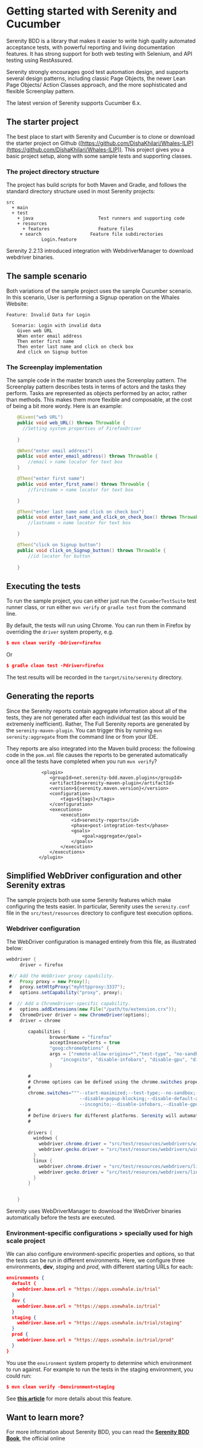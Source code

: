 # Getting started with Serenity and Cucumber

Serenity BDD is a library that makes it easier to write high quality automated acceptance tests, with powerful reporting and living documentation features. It has strong support for both web testing with Selenium, and API testing using RestAssured.

Serenity strongly encourages good test automation design, and supports several design patterns, including classic Page Objects, the newer Lean Page Objects/ Action Classes approach, and the more sophisticated and flexible Screenplay pattern.

The latest version of Serenity supports Cucumber 6.x.

## The starter project
The best place to start with Serenity and Cucumber is to clone or download the starter project on Github ([https://github.com/DishaKhilari/Whales-ILIP](https://github.com/DishaKhilari/Whales-ILIP)). This project gives you a basic project setup, along with some sample tests and supporting classes.

### The project directory structure
The project has build scripts for both Maven and Gradle, and follows the standard directory structure used in most Serenity projects:
```Gherkin
src
  + main
  + test
    + java                        Test runners and supporting code
    + resources
      + features                  Feature files
     + search                  Feature file subdirectories 
             Login.feature
```

Serenity 2.2.13 introduced integration with WebdriverManager to download webdriver binaries.

## The sample scenario
Both variations of the sample project uses the sample Cucumber scenario. In this scenario, User is performing a Signup operation on the Whales Website:

```Gherkin
Feature: Invalid Data for Login

  Scenario: Login with invalid data
    Given web URL
    When enter email address
    Then enter first name
    Then enter last name and click on check box
    And click on Signup button
```

### The Screenplay implementation
The sample code in the master branch uses the Screenplay pattern. The Screenplay pattern describes tests in terms of actors and the tasks they perform. Tasks are represented as objects performed by an actor, rather than methods. This makes them more flexible and composable, at the cost of being a bit more wordy. Here is an example:
```java
    @Given("web URL")
    public void web_URL() throws Throwable {
      //Setting system properties of FirefoxDriver
      
    }

    @When("enter email address")
    public void enter_email_address() throws Throwable {
        //email > name locator for text box
    }

    @Then("enter first name")
    public void enter_first_name() throws Throwable {
        //firstname > name locator for text box

    }

    @Then("enter last name and click on check box")
    public void enter_last_name_and_click_on_check_box() throws Throwable {
        //lastname > name locator for text box

    }

    @Then("click on Signup button")
    public void click_on_Signup_button() throws Throwable {
        //id locator for button
        
    }
```

## Executing the tests
To run the sample project, you can either just run the `CucumberTestSuite` test runner class, or run either `mvn verify` or `gradle test` from the command line.

By default, the tests will run using Chrome. You can run them in Firefox by overriding the `driver` system property, e.g.
```json
$ mvn clean verify -Ddriver=firefox
```
Or
```json
$ gradle clean test -Pdriver=firefox
```

The test results will be recorded in the `target/site/serenity` directory.

## Generating the reports
Since the Serenity reports contain aggregate information about all of the tests, they are not generated after each individual test (as this would be extremenly inefficient). Rather, The Full Serenity reports are generated by the `serenity-maven-plugin`. You can trigger this by running `mvn serenity:aggregate` from the command line or from your IDE.

They reports are also integrated into the Maven build process: the following code in the `pom.xml` file causes the reports to be generated automatically once all the tests have completed when you run `mvn verify`?

```
             <plugin>
                <groupId>net.serenity-bdd.maven.plugins</groupId>
                <artifactId>serenity-maven-plugin</artifactId>
                <version>${serenity.maven.version}</version>
                <configuration>
                    <tags>${tags}</tags>
                </configuration>
                <executions>
                    <execution>
                        <id>serenity-reports</id>
                        <phase>post-integration-test</phase>
                        <goals>
                            <goal>aggregate</goal>
                        </goals>
                    </execution>
                </executions>
            </plugin>
```

## Simplified WebDriver configuration and other Serenity extras
The sample projects both use some Serenity features which make configuring the tests easier. In particular, Serenity uses the `serenity.conf` file in the `src/test/resources` directory to configure test execution options.  
### Webdriver configuration
The WebDriver configuration is managed entirely from this file, as illustrated below:
```java
webdriver {
     driver = firefox

 #// Add the WebDriver proxy capability.
 #   Proxy proxy = new Proxy();
 #   proxy.setHttpProxy("myhttpproxy:3337");
 #   options.setCapability("proxy", proxy);

 #  // Add a ChromeDriver-specific capability.
 #   options.addExtensions(new File("/path/to/extension.crx"));
 #   ChromeDriver driver = new ChromeDriver(options);
 #   driver = chrome

        capabilities {
                browserName = "firefox"
                acceptInsecureCerts = true
                "goog:chromeOptions" {
                args = ["remote-allow-origins=*","test-type", "no-sandbox", "ignore-certificate-errors", "--window-size=1000,800",
                    "incognito", "disable-infobars", "disable-gpu", "disable-default-apps", "disable-popup-blocking"]
                }

        #
        # Chrome options can be defined using the chrome.switches property
        #
        chrome.switches="""--start-maximized;--test-type;--no-sandbox;--ignore-certificate-errors;
                           --disable-popup-blocking;--disable-default-apps;--disable-extensions-file-access-check;
                           --incognito;--disable-infobars,--disable-gpu"""
        #
        # Define drivers for different platforms. Serenity will automatically pick the correct driver for the current platform
        #
        
        drivers {
          windows {
            webdriver.chrome.driver = "src/test/resources/webdrivers/windows/chromedriver.exe"
            webdriver.gecko.driver = "src/test/resources/webdrivers/windows/geckodriver.exe"
          }
          linux {
            webdriver.chrome.driver = "src/test/resources/webdrivers/linux/chromedriver"
            webdriver.gecko.driver = "src/test/resources/webdrivers/linux/geckodriver"
          }
        }


    }
```

Serenity uses WebDriverManager to download the WebDriver binaries automatically before the tests are executed.

### Environment-specific configurations > specially used for high scale project
We can also configure environment-specific properties and options, so that the tests can be run in different environments. Here, we configure three environments, __dev__, _staging_ and _prod_, with different starting URLs for each:
```json
environments {
  default {
    webdriver.base.url = "https://apps.usewhale.io/trial"
  }
  dev {
    webdriver.base.url = "https://apps.usewhale.io/trial"
  }
  staging {
    webdriver.base.url = "https://apps.usewhale.io/trial/staging"
  }
  prod {
    webdriver.base.url = "https://apps.usewhale.io/trial/prod"
  }
}
```

You use the `environment` system property to determine which environment to run against. For example to run the tests in the staging environment, you could run:
```json
$ mvn clean verify -Denvironment=staging
```

See [**this article**](https://johnfergusonsmart.com/environment-specific-configuration-in-serenity-bdd/) for more details about this feature.

## Want to learn more?
For more information about Serenity BDD, you can read the [**Serenity BDD Book**](https://serenity-bdd.github.io/theserenitybook/latest/index.html), the official online 
